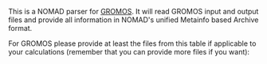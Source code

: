 This is a NOMAD parser for [GROMOS](http://www.gromos.net/). It will read GROMOS input and
output files and provide all information in NOMAD's unified Metainfo based Archive format.

For GROMOS please provide at least the files from this table if applicable to your
calculations (remember that you can provide more files if you want):



